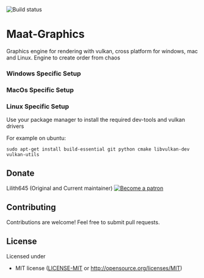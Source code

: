 ![Build status](https://travis-ci.com/lilith645/Ptah3D.svg?token=nw7eyDYfjBcSaxj1G3h7&branch=master)

# Maat-Graphics
Graphics engine for rendering with vulkan, cross platform for windows, mac and Linux.
Engine to create order from chaos

### Windows Specific Setup
### MacOs Specific Setup
### Linux Specific Setup

Use your package manager to install the required dev-tools and vulkan drivers

For example on ubuntu:
```
sudo apt-get install build-essential git python cmake libvulkan-dev vulkan-utils
```

## Donate

Lilith645 (Original and Current maintainer) [![Become a patron](https://c5.patreon.com/external/logo/become_a_patron_button.png)](https://www.patreon.com/AoAkuma)

## Contributing

Contributions are welcome! Feel free to submit pull requests.

## License

Licensed under
 * MIT license ([LICENSE-MIT](LICENSE) or http://opensource.org/licenses/MIT)
